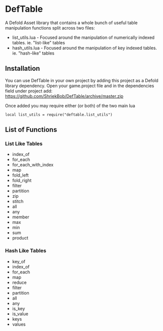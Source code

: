 # DefTable

A Defold Asset library that contains a whole bunch of useful table manipulation functions split across two files:

* list_utils.lua - Focused around the manipulation of numerically indexed tables.  ie. "list-like" tables
* hash_utils.lua - Focused around the manipulation of key indexed tables.  ie. "hash-like" tables

## Installation

You can use DefTable in your own project by adding this project as a Defold library dependency. Open your game.project file and in the dependencies field under project add:
https://github.com/ShriekBob/DefTable/archive/master.zip

Once added you may require either (or both) of the two main lua

```
local list_utils = require("deftable.list_utils")
```

## List of Functions
### List Like Tables
* index_of
* for_each
* for_each_with_index
* map
* fold_left
* fold_right
* filter
* partition
* zip
* stitch
* all
* any
* member
* max
* min
* sum
* product

### Hash Like Tables
* key_of
* index_of
* for_each
* map
* reduce
* filter
* partition
* all
* any
* is_key
* is_value
* keys
* values

